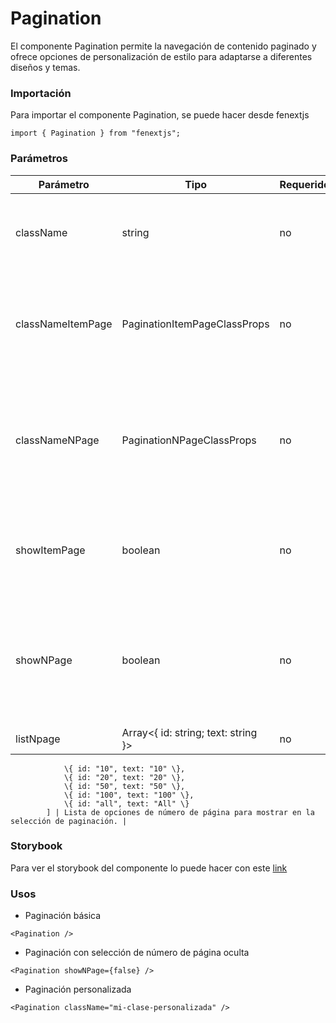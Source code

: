 # Pagination

El componente Pagination permite la navegación de contenido paginado y ofrece opciones de personalización de estilo para adaptarse a diferentes diseños y temas.

### Importación

Para importar el componente Pagination, se puede hacer desde fenextjs

```tsx copy
import { Pagination } from "fenextjs";
```

### Parámetros

| Parámetro         | Tipo                                    | Requerido | Default | Descripcion                                                                                   |
| ----------------- | --------------------------------------- | --------- | ------- | --------------------------------------------------------------------------------------------- |
| className         | string                                  | no        | ''      | Clase CSS para el contenedor principal de la paginación.                                      |
| classNameItemPage | PaginationItemPageClassProps            | no        | \{\}    | Objeto con las clases CSS para personalizar el componente de cada página.                     |
| classNameNPage    | PaginationNPageClassProps               | no        | \{\}    | Objeto con las clases CSS para personalizar el componente de selección de número de página.   |
| showItemPage      | boolean                                 | no        | true    | Determina si se debe mostrar el componente de cada página en la paginación.                   |
| showNPage         | boolean                                 | no        | true    | Determina si se debe mostrar el componente de selección de número de página en la paginación. |
| listNpage         | Array\<\{ id: string; text: string \}\> | no        | [       |

                \{ id: "10", text: "10" \},
                \{ id: "20", text: "20" \},
                \{ id: "50", text: "50" \},
                \{ id: "100", text: "100" \},
                \{ id: "all", text: "All" \}
            ] | Lista de opciones de número de página para mostrar en la selección de paginación. |

### Storybook

Para ver el storybook del componente lo puede hacer con este [link](https://fenextjs-component-storybook.vercel.app/?path=/story/pagination-pagination--index)

### Usos

- Paginación básica

```tsx copy
<Pagination />
```

- Paginación con selección de número de página oculta

```tsx copy
<Pagination showNPage={false} />
```

- Paginación personalizada

```tsx copy
<Pagination className="mi-clase-personalizada" />
```
